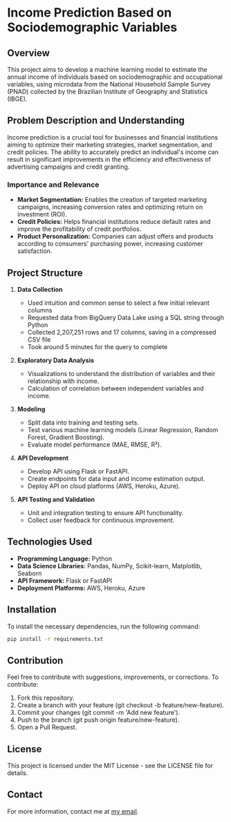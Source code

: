 # Income Prediction Based on Sociodemographic Variables

## Overview

This project aims to develop a machine learning model to estimate the annual income of individuals based on sociodemographic and occupational variables, using microdata from the National Household Sample Survey (PNAD) collected by the Brazilian Institute of Geography and Statistics (IBGE).

## Problem Description and Understanding

Income prediction is a crucial tool for businesses and financial institutions aiming to optimize their marketing strategies, market segmentation, and credit policies. The ability to accurately predict an individual's income can result in significant improvements in the efficiency and effectiveness of advertising campaigns and credit granting.

### Importance and Relevance
- **Market Segmentation:** Enables the creation of targeted marketing campaigns, increasing conversion rates and optimizing return on investment (ROI).
- **Credit Policies:** Helps financial institutions reduce default rates and improve the profitability of credit portfolios.
- **Product Personalization:** Companies can adjust offers and products according to consumers' purchasing power, increasing customer satisfaction.

## Project Structure

1. **Data Collection**
   - Used intuition and common sense to select a few initial relevant columns
   - Requested data from BigQuery Data Lake using a SQL string through Python
   - Collected 2,207,251 rows and 17 columns, saving in a compressed CSV file 
   - Took around 5 minutes for the query to complete

2. **Exploratory Data Analysis**
   - Visualizations to understand the distribution of variables and their relationship with income.
   - Calculation of correlation between independent variables and income.

3. **Modeling**
   - Split data into training and testing sets.
   - Test various machine learning models (Linear Regression, Random Forest, Gradient Boosting).
   - Evaluate model performance (MAE, RMSE, R²).

4. **API Development**
   - Develop API using Flask or FastAPI.
   - Create endpoints for data input and income estimation output.
   - Deploy API on cloud platforms (AWS, Heroku, Azure).

5. **API Testing and Validation**
   - Unit and integration testing to ensure API functionality.
   - Collect user feedback for continuous improvement.

## Technologies Used

- **Programming Language:** Python
- **Data Science Libraries:** Pandas, NumPy, Scikit-learn, Matplotlib, Seaborn
- **API Framework:** Flask or FastAPI
- **Deployment Platforms:** AWS, Heroku, Azure

## Installation

To install the necessary dependencies, run the following command:
```sh
pip install -r requirements.txt
```

## Contribution
Feel free to contribute with suggestions, improvements, or corrections. To contribute:

1. Fork this repository.
2. Create a branch with your feature (git checkout -b feature/new-feature).
3. Commit your changes (git commit -m 'Add new feature').
4. Push to the branch (git push origin feature/new-feature).
5. Open a Pull Request.

## License
This project is licensed under the MIT License - see the LICENSE file for details.

## Contact
For more information, contact me at [my email](mailto:v.suares.s@hotmail.com).